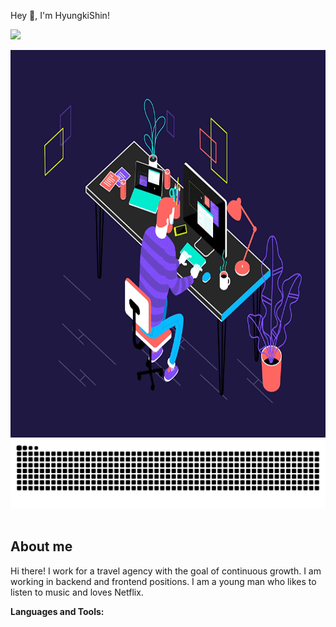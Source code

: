 Hey 👋, I'm HyungkiShin!
<br />

<p>
  <a href="mailto:tkaqkeldk99@gmail.com" target="_blank"><img src="https://img.shields.io/badge/tkaqkeldk99@gmail.com-EA4335?style=flat-square&logo=Gmail&logoColor=white"/></a>
</p>

<div align=center> 
  <img src="https://github.com/hyungkiShin/myTIL/blob/main/image/back-end.gif" height="620px" width="auto" alt="Hello   world">
  <img alt="Snake Gif" src="https://github.com/hyungkiShin/hyungkiShin/blob/main/Snake_Gif.svg" />
</div>

<br />

## About me

Hi there! I work for a travel agency with the goal of continuous growth.
I am working in backend and frontend positions. I am a young man who likes to listen to music and loves Netflix.
<br />

**Languages and Tools:**  
